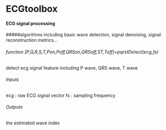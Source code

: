 # ECGtoolbox
#### ECG signal processing
#####algorithms including basic wave detection, signal denoising, signal reconstruction metrics...

###### function [P,Q,R,S,T,Pon,Poff,QRSon,QRSoff,ST,Toff]=pqrstDetect(ecg,fs)
detect ecg signal feature
including P wave, QRS wave, T wave

###### Inputs
ecg : raw ECG signal vector
fs : sampling frequency
###### Outputs
the estimated wave index
